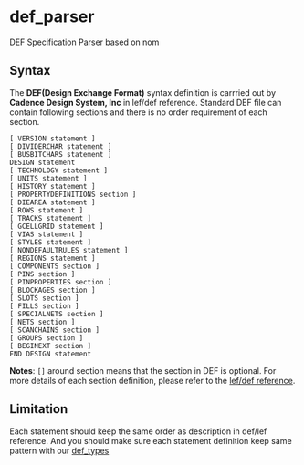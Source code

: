 # def_parser
DEF Specification Parser based on nom

## Syntax
The **DEF(Design Exchange Format)** syntax definition is carrried out by **Cadence Design System, Inc** in lef/def reference. Standard DEF file can contain following sections and there is no order requirement of each section.

```
[ VERSION statement ]
[ DIVIDERCHAR statement ]
[ BUSBITCHARS statement ]
DESIGN statement
[ TECHNOLOGY statement ]
[ UNITS statement ]
[ HISTORY statement ]
[ PROPERTYDEFINITIONS section ]
[ DIEAREA statement ]
[ ROWS statement ]
[ TRACKS statement ]
[ GCELLGRID statement ]
[ VIAS statement ]
[ STYLES statement ]
[ NONDEFAULTRULES statement ]
[ REGIONS statement ]
[ COMPONENTS section ]
[ PINS section ]
[ PINPROPERTIES section ]
[ BLOCKAGES section ]
[ SLOTS section ]
[ FILLS section ]
[ SPECIALNETS section ]
[ NETS section ]
[ SCANCHAINS section ]
[ GROUPS section ]
[ BEGINEXT section ]
END DESIGN statement
```
**Notes**: `[]` around section means that the section in DEF is optional. For more details of each section definition, please refer to the [lef/def reference](http://www.ispd.cc/contests/18/lefdefref.pdf).

## Limitation
Each statement should keep the same order as description in def/lef reference. And you should make sure each statement definition keep same pattern with our [def_types](src/collection/def_types.rs)

